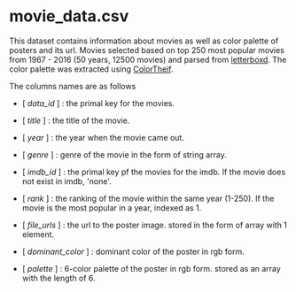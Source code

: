# movie_data.csv
This dataset contains information about movies as well as color palette of posters and its url.
Movies selected based on top 250 most popular movies from 1967 - 2016 (50 years, 12500 movies) and parsed from [letterboxd](https://letterboxd.com). The color palette was extracted using [ColorTheif](https://github.com/fengsp/color-thief-py).

The columns names are as follows
* [ *data_id* ] : the primal key for the movies.

* [ *title* ] : the title of the movie.

* [ *year* ] : the year when the movie came out.

* [ *genre* ] : genre of the movie in the form of string array.

* [ *imdb_id* ] : the primal key pf the movies for the imdb. If the movie does not exist in imdb, 'none'.

* [ *rank* ] : the ranking of the movie within the same year (1-250). If the movie is the most popular in a year, indexed as 1.

* [ *file_urls* ] : the url to the poster image. stored in the form of array with 1 element.

* [ *dominant_color* ] : dominant color of the poster in rgb form.

* [ *palette* ] : 6-color palette of the poster in rgb form. stored as an array with the length of 6.
